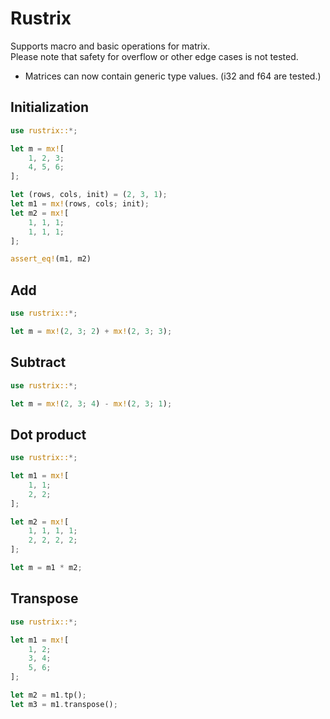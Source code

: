 # Rustrix

Supports macro and basic operations for matrix.\
Please note that safety for overflow or other edge cases is not tested.

- Matrices can now contain generic type values.
  (i32 and f64 are tested.)

## Initialization

```rust
use rustrix::*;

let m = mx![
    1, 2, 3;
    4, 5, 6;
];

let (rows, cols, init) = (2, 3, 1);
let m1 = mx!(rows, cols; init);
let m2 = mx![
    1, 1, 1;
    1, 1, 1;
];

assert_eq!(m1, m2)
```

## Add

```rust
use rustrix::*;

let m = mx!(2, 3; 2) + mx!(2, 3; 3);
```

## Subtract

```rust
use rustrix::*;

let m = mx!(2, 3; 4) - mx!(2, 3; 1);
```

## Dot product

```rust
use rustrix::*;

let m1 = mx![
    1, 1;
    2, 2;
];

let m2 = mx![
    1, 1, 1, 1;
    2, 2, 2, 2;
];

let m = m1 * m2;
```

## Transpose

```rust
use rustrix::*;

let m1 = mx![
    1, 2;
    3, 4;
    5, 6;
];

let m2 = m1.tp();
let m3 = m1.transpose();
```
